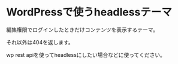 # WordPressで使うheadlessテーマ

編集権限でログインしたときだけコンテンツを表示するテーマ。

それ以外は404を返します。

wp rest apiを使ってheadlessにしたい場合などに使ってください。
